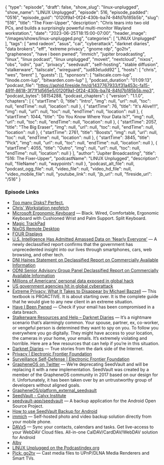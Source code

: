 {
  "type": "episode",
  "draft": false,
  "show_slug": "linux-unplugged",
  "show_name": "LINUX Unplugged",
  "episode": 516,
  "episode_padded": "0516",
  "episode_guid": "0120f9a1-0f24-430b-ba74-84fd7b185b5b",
  "slug": "516",
  "title": "The Fixer-Upper",
  "description": "Chris tears into two old PCs, and builds a surprisingly powerful multi-monitor Wayland workstation.",
  "date": "2023-06-25T18:15:00-07:00",
  "header_image": "/images/shows/linux-unplugged.png",
  "categories": [
    "LINUX Unplugged"
  ],
  "tags": [
    "amd radeon",
    "asus",
    "cai",
    "cyberattack",
    "darknet diaries",
    "data brokers",
    "eff",
    "extreme privacy",
    "gnome rdp",
    "go2tv",
    "grapheneos",
    "have i been pwned",
    "immich",
    "jupiter broadcasting",
    "linux",
    "linux podcast",
    "linux unplugged",
    "moveit",
    "nextcloud",
    "nixos",
    "obs",
    "odni",
    "pai",
    "privacy",
    "seedvault",
    "self-hosting",
    "stable diffusion",
    "stalkerware",
    "tailscale",
    "wireguard",
    "\ud83e\udd92"
  ],
  "hosts": [
    "chris",
    "wes",
    "brent"
  ],
  "guests": [],
  "sponsors": [
    "tailscale.com-lup",
    "linode.com-lup",
    "bitwarden.com-lup"
  ],
  "podcast_duration": "01:09:13",
  "podcast_file": "https://aphid.fireside.fm/d/1437767933/f31a453c-fa15-491f-8618-3f71f1d565e5/0120f9a1-0f24-430b-ba74-84fd7b185b5b.mp3",
  "podcast_bytes": 58154288,
  "podcast_chapters": {
    "version": "1.1.0",
    "chapters": [
      {
        "startTime": 0,
        "title": "Intro",
        "img": null,
        "url": null,
        "toc": null,
        "endTime": null,
        "location": null
      },
      {
        "startTime": 76,
        "title": "It's Alive!!!",
        "img": null,
        "url": null,
        "toc": null,
        "endTime": null,
        "location": null
      },
      {
        "startTime": 1044,
        "title": "Do You Know Where Your Data Is?",
        "img": null,
        "url": null,
        "toc": null,
        "endTime": null,
        "location": null
      },
      {
        "startTime": 2057,
        "title": "The Big Eraser",
        "img": null,
        "url": null,
        "toc": null,
        "endTime": null,
        "location": null
      },
      {
        "startTime": 2761,
        "title": "Boosts",
        "img": null,
        "url": null,
        "toc": null,
        "endTime": null,
        "location": null
      },
      {
        "startTime": 3845,
        "title": "Pick",
        "img": null,
        "url": null,
        "toc": null,
        "endTime": null,
        "location": null
      },
      {
        "startTime": 4055,
        "title": "Outro",
        "img": null,
        "url": null,
        "toc": null,
        "endTime": null,
        "location": null
      }
    ],
    "author": "Jupiter Broadcasting",
    "title": "516: The Fixer-Upper",
    "podcastName": "LINUX Unplugged",
    "description": null,
    "fileName": null,
    "waypoints": null
  },
  "podcast_alt_file": null,
  "podcast_ogg_file": null,
  "video_file": null,
  "video_hd_file": null,
  "video_mobile_file": null,
  "youtube_link": null,
  "jb_url": null,
  "fireside_url": "/516"
}


### Episode Links

  * [Too many Disks? Perfect.](https://imgur.com/a/dTDnr16 "Too many Disks? Perfect.")
  * [Chris' Workstation neofetch](https://imgur.com/a/4djEuHx "Chris' Workstation neofetch")
  * [Microsoft Ergonomic Keyboard](https://www.amazon.com/gp/product/B07Y414QXJ "Microsoft Ergonomic Keyboard") — Black. Wired, Comfortable, Ergonomic Keyboard with Cushioned Wrist and Palm Support. Split Keyboard.
  * [Magic TrackPad](https://www.amazon.com/Apple-Magic-Trackpad-MJ2R2LL-Refurbished/dp/B07F7DR541 "Magic TrackPad")
  * [NixOS Remote Desktop](https://wiki.nixos.org/wiki/Remote_Desktop "NixOS Remote Desktop")
  * [FOUR Displays](https://imgur.com/a/FJksdJk "FOUR Displays")
  * [U.S. Intelligence Has Admitted Amassed Data on ‘Nearly Everyone’](https://gizmodo.com/u-s-intelligence-admits-it-hoards-data-on-americans-1850533428 "U.S. Intelligence Has Admitted Amassed Data on ‘Nearly Everyone’") — A newly declassified report confirms that the government has unprecedented insight into our lives through smartphones, cars, web browsing, and other tech.
  * [DNI Haines Statement on Declassified Report on Commercially Available Information](https://www.odni.gov/index.php/newsroom/press-releases/press-releases-2023/item/2390-dni-haines-statement-on-declassified-report-on-commercially-available-information "DNI Haines Statement on Declassified Report on Commercially Available Information")
  * [ODNI Senior Advisory Group Panel Declassified Report on Commercially Available Information](https://www.dni.gov/index.php/newsroom/reports-publications/reports-publications-2023/item/2389-odni-senior-advisory-group-panel-declassified-report-on-commercially-available-information "ODNI Senior Advisory Group Panel Declassified Report on Commercially Available Information")
  * [Millions of Americans’ personal data exposed in global hack](https://www.cnn.com/2023/06/16/politics/cyberattack-us-government/index.html "Millions of Americans’ personal data exposed in global hack")
  * [US government agencies hit in global cyberattack](https://www.cnn.com/2023/06/15/politics/us-government-hit-cybeattack/index.html "US government agencies hit in global cyberattack")
  * [Extreme Privacy: What It Takes to Disappear by Michael Bazzell](https://www.goodreads.com/book/show/60848305-extreme-privacy "Extreme Privacy: What It Takes to Disappear by Michael Bazzell") — This textbook is PROACTIVE. It is about starting over. It is the complete guide that he would give to any new client in an extreme situation.
  * [Have I Been Pwned](https://haveibeenpwned.com/ "Have I Been Pwned") — Check if your email has been compromised in a data breach.
  * [Stalkerware Resources and Help – Darknet Diaries](https://darknetdiaries.com/stalkerware/ "Stalkerware Resources and Help – Darknet Diaries") — It’s a nightmare scenario that’s alarmingly common. Your spouse, partner, ex, co-worker, or vengeful person is determined they want to spy on you. To follow you everywhere you go digitally. They might have access to your location, the cameras in your home, your emails. It’s extremely violating and horrible. Here are a few resources that can help if you’re in this situation.
  * [Darknet Diaries](https://darknetdiaries.com/ "Darknet Diaries") — True stories from the dark side of the Internet.
  * [Privacy | Electronic Frontier Foundation](https://www.eff.org/issues/privacy "Privacy | Electronic Frontier Foundation")
  * [Surveillance Self-Defense | Electronic Frontier Foundation](https://www.eff.org/pages/surveillance-self-defense "Surveillance Self-Defense | Electronic Frontier Foundation")
  * [GrapheneOS on Twitter](https://twitter.com/GrapheneOS/status/1507745283131781121 "GrapheneOS on Twitter") — We’re deprecating SeedVault and will be replacing it with a new implementation. SeedVault was created by a member of the GrapheneOS community in 2017 based on our design for it. Unfortunately, it has been taken over by an untrustworthy group of developers without aligned goals.
  * [GrapheneOS/platform_external_seedvault](https://github.com/GrapheneOS/platform_external_seedvault "GrapheneOS/platform_external_seedvault")
  * [SeedVault - Calyx Institute](https://calyxinstitute.org/projects/seedvault-encrypted-backup-for-android "SeedVault - Calyx Institute")
  * [seedvault-app/seedvault](https://github.com/seedvault-app/seedvault "seedvault-app/seedvault") — A backup application for the Android Open Source Project.
  * [How to use SeedVault Backup for Android](https://www.gaminghouse.community/en/guides-tutorials-1003/how-to-use-seedvault-backup-android-120 "How to use SeedVault Backup for Android")
  * [immich](https://github.com/immich-app/immich "immich") — Self-hosted photo and video backup solution directly from your mobile phone.
  * [DAVx5](https://www.davx5.com/ "DAVx5") — Sync your contacts, calendars and tasks. Get live-access to your WebDAV Cloud files. All-in-one CalDAV/CardDAV/WebDAV solution for Android
  * [Alby](https://getalby.com/ "Alby")
  * [LINUX Unplugged on the Podcastindex.org](https://podcastindex.org/podcast/575694 "LINUX Unplugged on the Podcastindex.org")
  * [Pick: go2tv](https://github.com/alexballas/go2tv "Pick: go2tv") — Cast media files to UPnP/DLNA Media Renderers and Smart TVs.


